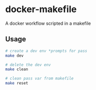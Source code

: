 # docker-makefile

A docker workflow scripted in a makefile

## Usage

```bash
# create a dev env *prompts for pass
make dev

# delete the dev env
make clean

# clean pass var from makefile
make reset
```
